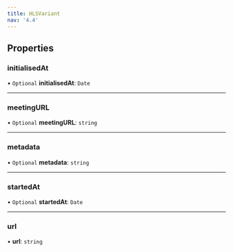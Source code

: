```yaml
---
title: HLSVariant
nav: '4.4'
---
```


## Properties

### initialisedAt

• `Optional` **initialisedAt**: `Date`

---

### meetingURL

• `Optional` **meetingURL**: `string`

---

### metadata

• `Optional` **metadata**: `string`

---

### startedAt

• `Optional` **startedAt**: `Date`

---

### url

• **url**: `string`
